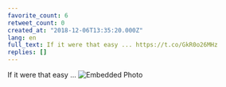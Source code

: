 ```yaml
---
favorite_count: 6
retweet_count: 0
created_at: "2018-12-06T13:35:20.000Z"
lang: en
full_text: If it were that easy ... https://t.co/GkR0o26MHz
replies: []
---
```


If it were that easy ...
![Embedded Photo](https://twitter-media-coderbyheart.s3.eu-north-1.amazonaws.com/1070673043171745802-DtvLdHRW4AA4q-V.jpg)
